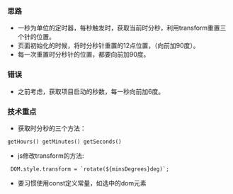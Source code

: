 ### 思路
- 一秒为单位的定时器，每秒触发时，获取当前时分秒，利用transform重置三个针的位置。
- 页面初始化的时候，将时分秒针重置的12点位置，（向前加90度）。
- 每一次重置时分秒针的位置，都要向前加90度。

### 错误
- 之前考虑，获取项目启动的秒数，每一秒向前加6度。

### 技术重点
- 获取时分秒的三个方法：
```
getHours() getMinutes() getSeconds()
```
- js修改transform的方法:
```
 DOM.style.transform = `rotate(${minsDegrees}deg)`;
 ```
- 要习惯使用const定义常量，如选中的dom元素
